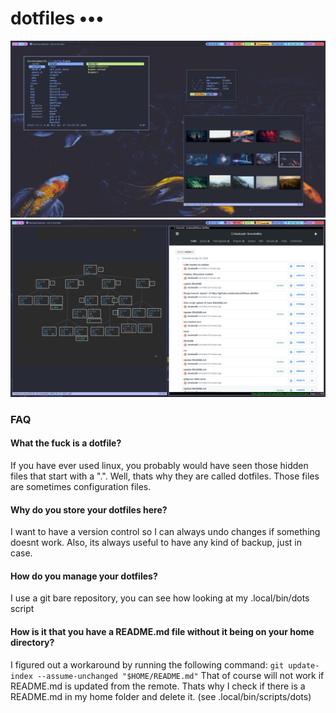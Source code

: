 # dotfiles •••

![](git-images/1588125301.png)
![](git-images/1588124939.png)

### FAQ
#### What the fuck is a dotfile?
If you have ever used linux, you probably would have seen those hidden files that start with a ".". Well, thats why they are called dotfiles. Those files are sometimes configuration files.

#### Why do you store your dotfiles here?
I want to have a version control so I can always undo changes if something doesnt work. Also, its always useful to have any kind of backup, just in case.

#### How do you manage your dotfiles?
I use a git bare repository, you can see how looking at my .local/bin/dots script

#### How is it that you have a README.md file without it being on your home directory?

I figured out a workaround by running the following command: 
```git update-index --assume-unchanged "$HOME/README.md"```
That of course will not work if README.md is updated from the remote. Thats why I check if there is a README.md in my home folder and delete it. (see .local/bin/scripts/dots)


